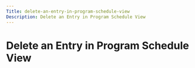 ```yaml
---
Title: delete-an-entry-in-program-schedule-view
Description: Delete an Entry in Program Schedule View
---
```


# Delete an Entry in Program Schedule View

